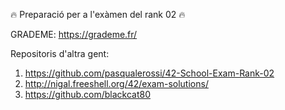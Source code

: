 🔥 Preparació per a l'exàmen del rank 02 🔥

GRADEME: https://grademe.fr/

Repositoris d'altra gent:

  1. https://github.com/pasqualerossi/42-School-Exam-Rank-02
  2. http://nigal.freeshell.org/42/exam-solutions/
  3. https://github.com/blackcat80
